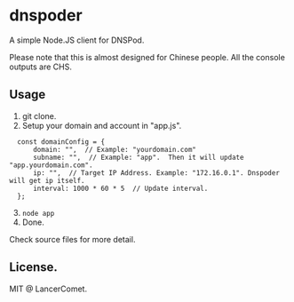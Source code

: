 # dnspoder
A simple Node.JS client for DNSPod.

Please note that this is almost designed for Chinese people. All the console outputs are CHS. 

## Usage
  1. git clone.
  2. Setup your domain and account in "app.js".
  
  ```
    const domainConfig = {
        domain: "",  // Example: "yourdomain.com"
        subname: "",  // Example: "app".  Then it will update "app.yourdomain.com".
        ip: "",  // Target IP Address. Example: "172.16.0.1". Dnspoder will get ip itself.
        interval: 1000 * 60 * 5  // Update interval.
    };
  ```
  3. `node app`
  4. Done.
  
Check source files for more detail.

## License.
MIT @ LancerComet.
